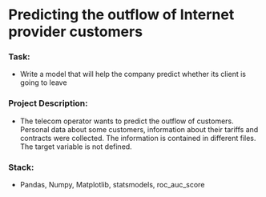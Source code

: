# Predicting the outflow of Internet provider customers

### Task:
* Write a model that will help the company predict whether its client is going to leave

### Project Description:
*  The telecom operator wants to predict the outflow of customers. Personal data about some customers, information about their tariffs and contracts were collected. The information is contained in different files.
The target variable is not defined.

### Stack:
* Pandas, Numpy, Matplotlib, statsmodels, roc_auc_score
